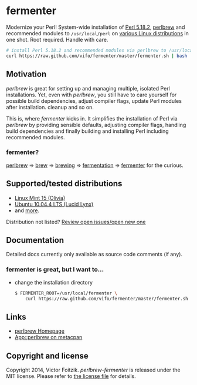 # fermenter

Modernize your Perl! System-wide installation of [Perl 5.18.2][link_perl_5_18_2], [perlbrew][link_perlbrew] and recommended modules to `/usr/local/perl` on [various Linux distributions][link_distributions_md] in one shot. Root required. Handle with care.

```bash
# install Perl 5.18.2 and recommended modules via perlbrew to /usr/local/perl.
curl https://raw.github.com/vifo/fermenter/master/fermenter.sh | bash
```

## Motivation

*perlbrew* is great for setting up and managing multiple, isolated Perl installations. Yet, even with *perlbrew*, you still have to care yourself for possible build dependencies, adjust compiler flags, update Perl modules after installation. cleanup and so on.

This is, where *fermenter* kicks in. It simplifies the installation of Perl via *perlbrew* by providing sensible defaults, adjusting compiler flags, handling build dependencies and finally building and installing Perl including recommended modules.

### fermenter?

[perlbrew](http://perlbrew.pl/) => [brew](https://duckduckgo.com/?q=brew+verb) => [brewing](http://en.wikipedia.org/wiki/Brewing) => [fermentation](http://en.wikipedia.org/wiki/Fermentation) => [fermenter](http://en.wiktionary.org/wiki/fermenter) for the curious.

<a name="#supported-tested-distributions" />

## Supported/tested distributions

* [Linux Mint 15 (Olivia)][link_distribution_linux_mint_15_olivia]
* [Ubuntu 10.04.4 LTS (Lucid Lynx)][link_distribution_ubuntu_10_04_lts_lucid_lynx]
* and [more][link_distributions_md].

Distribution not listed? [Review open issues/open new one][link_issues]

## Documentation

Detailed docs currently only available as source code comments (if any).

### fermenter is great, but I want to...

* change the installation directory

    ```bash
    $ FERMENTER_ROOT=/usr/local/fermenter \
        curl https://raw.github.com/vifo/fermenter/master/fermenter.sh | bash
    ```

## Links

* [perlbrew Homepage][link_perlbrew]
* [App::perlbrew on metacpan][link_perlbrew_metacpan]

## Copyright and license

Copyright 2014, Victor Foitzik. *perlbrew-fermenter* is released under the MIT license. Please refer to [the license file][link_license_md] for details.

[link_distributions_md]: DISTRIBUTIONS.md
[link_license_md]: LICENSE.md
[link_perl_5_18_2]: http://www.cpan.org/src/README.html
[link_perlbrew]: http://perlbrew.pl/
[link_perlbrew_metacpan]: https://metacpan.org/release/App-perlbrew
[link_issues]: https://github.com/vifo/fermenter/issues
[link_distribution_linux_mint_15_olivia]: http://www.linuxmint.com/release.php?id=20
[link_distribution_ubuntu_10_04_lts_lucid_lynx]: http://releases.ubuntu.com/lucid
